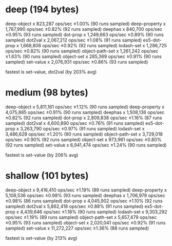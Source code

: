 # deep (194 bytes)
  deep-object x 823,287 ops/sec ±1.00% (90 runs sampled)
  deep-property x 1,787,990 ops/sec ±0.82% (92 runs sampled)
  deephas x 840,700 ops/sec ±0.95% (93 runs sampled)
  dot-prop x 1,249,663 ops/sec ±0.89% (90 runs sampled)
  dot2val x 2,067,212 ops/sec ±1.08% (91 runs sampled)
  es5-dot-prop x 1,668,806 ops/sec ±0.92% (92 runs sampled)
  lodash-set x 1,286,725 ops/sec ±0.82% (90 runs sampled)
  object-path-set x 1,261,242 ops/sec ±1.63% (90 runs sampled)
  object-set x 285,369 ops/sec ±0.91% (90 runs sampled)
  set-value x 2,076,931 ops/sec ±0.86% (93 runs sampled)

  fastest is set-value, dot2val (by 203% avg)

# medium (98 bytes)
  deep-object x 5,811,161 ops/sec ±1.12% (90 runs sampled)
  deep-property x 4,075,885 ops/sec ±0.91% (90 runs sampled)
  deephas x 1,508,136 ops/sec ±0.82% (92 runs sampled)
  dot-prop x 2,809,838 ops/sec ±1.16% (87 runs sampled)
  dot2val x 4,600,890 ops/sec ±0.76% (91 runs sampled)
  es5-dot-prop x 3,263,790 ops/sec ±0.97% (91 runs sampled)
  lodash-set x 3,486,628 ops/sec ±1.20% (90 runs sampled)
  object-path-set x 3,729,018 ops/sec ±0.90% (92 runs sampled)
  object-set x 973,961 ops/sec ±0.80% (92 runs sampled)
  set-value x 6,941,474 ops/sec ±1.24% (90 runs sampled)

  fastest is set-value (by 206% avg)

# shallow (101 bytes)
  deep-object x 9,416,410 ops/sec ±1.19% (89 runs sampled)
  deep-property x 5,108,536 ops/sec ±0.98% (93 runs sampled)
  deephas x 1,706,979 ops/sec ±0.98% (86 runs sampled)
  dot-prop x 4,045,902 ops/sec ±1.10% (92 runs sampled)
  dot2val x 5,862,418 ops/sec ±0.88% (91 runs sampled)
  es5-dot-prop x 4,439,646 ops/sec ±1.18% (90 runs sampled)
  lodash-set x 9,303,292 ops/sec ±1.19% (89 runs sampled)
  object-path-set x 5,657,479 ops/sec ±0.95% (93 runs sampled)
  object-set x 2,020,041 ops/sec ±0.92% (91 runs sampled)
  set-value x 11,272,227 ops/sec ±1.36% (88 runs sampled)

  fastest is set-value (by 213% avg)
